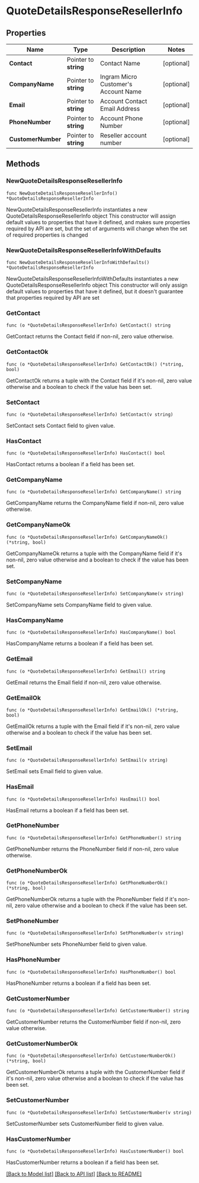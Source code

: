 # QuoteDetailsResponseResellerInfo

## Properties

Name | Type | Description | Notes
------------ | ------------- | ------------- | -------------
**Contact** | Pointer to **string** | Contact Name | [optional] 
**CompanyName** | Pointer to **string** | Ingram Micro Customer&#39;s Account Name | [optional] 
**Email** | Pointer to **string** | Account Contact Email Address | [optional] 
**PhoneNumber** | Pointer to **string** | Account Phone Number | [optional] 
**CustomerNumber** | Pointer to **string** | Reseller account number | [optional] 

## Methods

### NewQuoteDetailsResponseResellerInfo

`func NewQuoteDetailsResponseResellerInfo() *QuoteDetailsResponseResellerInfo`

NewQuoteDetailsResponseResellerInfo instantiates a new QuoteDetailsResponseResellerInfo object
This constructor will assign default values to properties that have it defined,
and makes sure properties required by API are set, but the set of arguments
will change when the set of required properties is changed

### NewQuoteDetailsResponseResellerInfoWithDefaults

`func NewQuoteDetailsResponseResellerInfoWithDefaults() *QuoteDetailsResponseResellerInfo`

NewQuoteDetailsResponseResellerInfoWithDefaults instantiates a new QuoteDetailsResponseResellerInfo object
This constructor will only assign default values to properties that have it defined,
but it doesn't guarantee that properties required by API are set

### GetContact

`func (o *QuoteDetailsResponseResellerInfo) GetContact() string`

GetContact returns the Contact field if non-nil, zero value otherwise.

### GetContactOk

`func (o *QuoteDetailsResponseResellerInfo) GetContactOk() (*string, bool)`

GetContactOk returns a tuple with the Contact field if it's non-nil, zero value otherwise
and a boolean to check if the value has been set.

### SetContact

`func (o *QuoteDetailsResponseResellerInfo) SetContact(v string)`

SetContact sets Contact field to given value.

### HasContact

`func (o *QuoteDetailsResponseResellerInfo) HasContact() bool`

HasContact returns a boolean if a field has been set.

### GetCompanyName

`func (o *QuoteDetailsResponseResellerInfo) GetCompanyName() string`

GetCompanyName returns the CompanyName field if non-nil, zero value otherwise.

### GetCompanyNameOk

`func (o *QuoteDetailsResponseResellerInfo) GetCompanyNameOk() (*string, bool)`

GetCompanyNameOk returns a tuple with the CompanyName field if it's non-nil, zero value otherwise
and a boolean to check if the value has been set.

### SetCompanyName

`func (o *QuoteDetailsResponseResellerInfo) SetCompanyName(v string)`

SetCompanyName sets CompanyName field to given value.

### HasCompanyName

`func (o *QuoteDetailsResponseResellerInfo) HasCompanyName() bool`

HasCompanyName returns a boolean if a field has been set.

### GetEmail

`func (o *QuoteDetailsResponseResellerInfo) GetEmail() string`

GetEmail returns the Email field if non-nil, zero value otherwise.

### GetEmailOk

`func (o *QuoteDetailsResponseResellerInfo) GetEmailOk() (*string, bool)`

GetEmailOk returns a tuple with the Email field if it's non-nil, zero value otherwise
and a boolean to check if the value has been set.

### SetEmail

`func (o *QuoteDetailsResponseResellerInfo) SetEmail(v string)`

SetEmail sets Email field to given value.

### HasEmail

`func (o *QuoteDetailsResponseResellerInfo) HasEmail() bool`

HasEmail returns a boolean if a field has been set.

### GetPhoneNumber

`func (o *QuoteDetailsResponseResellerInfo) GetPhoneNumber() string`

GetPhoneNumber returns the PhoneNumber field if non-nil, zero value otherwise.

### GetPhoneNumberOk

`func (o *QuoteDetailsResponseResellerInfo) GetPhoneNumberOk() (*string, bool)`

GetPhoneNumberOk returns a tuple with the PhoneNumber field if it's non-nil, zero value otherwise
and a boolean to check if the value has been set.

### SetPhoneNumber

`func (o *QuoteDetailsResponseResellerInfo) SetPhoneNumber(v string)`

SetPhoneNumber sets PhoneNumber field to given value.

### HasPhoneNumber

`func (o *QuoteDetailsResponseResellerInfo) HasPhoneNumber() bool`

HasPhoneNumber returns a boolean if a field has been set.

### GetCustomerNumber

`func (o *QuoteDetailsResponseResellerInfo) GetCustomerNumber() string`

GetCustomerNumber returns the CustomerNumber field if non-nil, zero value otherwise.

### GetCustomerNumberOk

`func (o *QuoteDetailsResponseResellerInfo) GetCustomerNumberOk() (*string, bool)`

GetCustomerNumberOk returns a tuple with the CustomerNumber field if it's non-nil, zero value otherwise
and a boolean to check if the value has been set.

### SetCustomerNumber

`func (o *QuoteDetailsResponseResellerInfo) SetCustomerNumber(v string)`

SetCustomerNumber sets CustomerNumber field to given value.

### HasCustomerNumber

`func (o *QuoteDetailsResponseResellerInfo) HasCustomerNumber() bool`

HasCustomerNumber returns a boolean if a field has been set.


[[Back to Model list]](../README.md#documentation-for-models) [[Back to API list]](../README.md#documentation-for-api-endpoints) [[Back to README]](../README.md)


